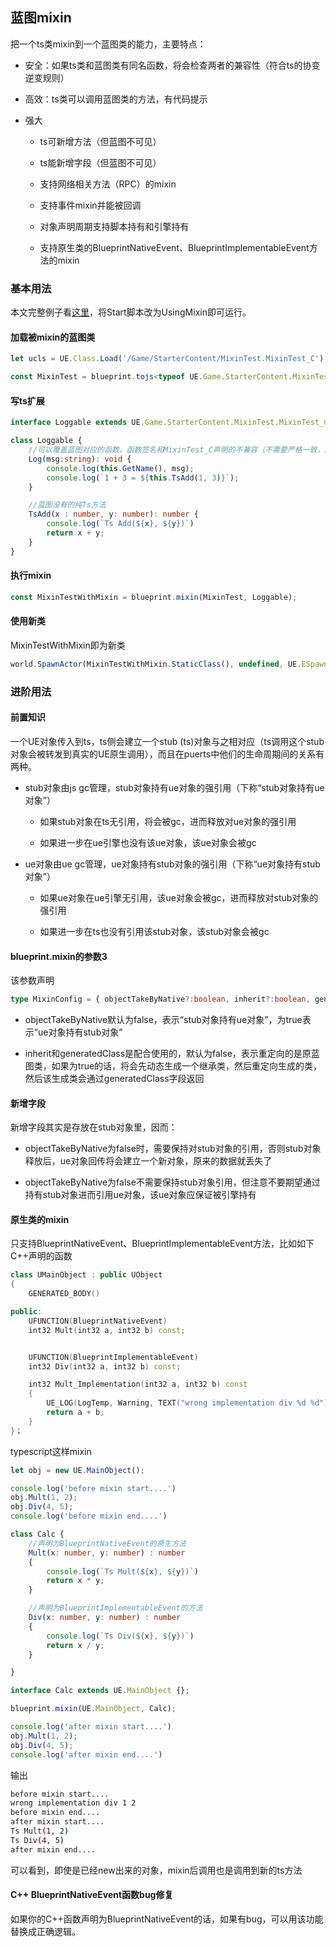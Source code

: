 ## 蓝图mixin

把一个ts类mixin到一个蓝图类的能力，主要特点：

* 安全：如果ts类和蓝图类有同名函数，将会检查两者的兼容性（符合ts的协变逆变规则）

* 高效：ts类可以调用蓝图类的方法，有代码提示

* 强大
   
   - ts可新增方法（但蓝图不可见）
   
   - ts能新增字段（但蓝图不可见）
   
   - 支持网络相关方法（RPC）的mixin
   
   - 支持事件mixin并能被回调
   
   - 对象声明周期支持脚本持有和引擎持有
   
   - 支持原生类的BlueprintNativeEvent、BlueprintImplementableEvent方法的mixin
   
   
### 基本用法

本文完整例子看[这里](https://github.com/chexiongsheng/puerts_unreal_demo/blob/master/TsProj/UsingMixin.ts)，将Start脚本改为UsingMixin即可运行。


#### 加载被mixin的蓝图类

~~~typescript
let ucls = UE.Class.Load('/Game/StarterContent/MixinTest.MixinTest_C');

const MixinTest = blueprint.tojs<typeof UE.Game.StarterContent.MixinTest.MixinTest_C>(ucls);
~~~
   
   
#### 写ts扩展

~~~typescript
interface Loggable extends UE.Game.StarterContent.MixinTest.MixinTest_C {};

class Loggable {
    //可以覆盖蓝图对应的函数，函数签名和MixinTest_C声明的不兼容（不需要严格一致，能满足协变逆变要求即可）会报错
    Log(msg:string): void {
        console.log(this.GetName(), msg);
        console.log(`1 + 3 = ${this.TsAdd(1, 3)}`);
    }

    //蓝图没有的纯Ts方法
    TsAdd(x : number, y: number): number {
        console.log(`Ts Add(${x}, ${y})`)
        return x + y;
    }
}
~~~

#### 执行mixin

~~~typescript
const MixinTestWithMixin = blueprint.mixin(MixinTest, Loggable);
~~~

#### 使用新类

MixinTestWithMixin即为新类

~~~typescript
world.SpawnActor(MixinTestWithMixin.StaticClass(), undefined, UE.ESpawnActorCollisionHandlingMethod.Undefined, undefined, undefined) as Loggable;
~~~

### 进阶用法

#### 前置知识

一个UE对象传入到ts，ts侧会建立一个stub (ts)对象与之相对应（ts调用这个stub对象会被转发到真实的UE原生调用），而且在puerts中他们的生命周期间的关系有两种。

* stub对象由js gc管理，stub对象持有ue对象的强引用（下称“stub对象持有ue对象”）

    - 如果stub对象在ts无引用，将会被gc，进而释放对ue对象的强引用
    
    - 如果进一步在ue引擎也没有该ue对象，该ue对象会被gc

* ue对象由ue gc管理，ue对象持有stub对象的强引用（下称“ue对象持有stub对象”）


    - 如果ue对象在ue引擎无引用，该ue对象会被gc，进而释放对stub对象的强引用
    
    - 如果进一步在ts也没有引用该stub对象，该stub对象会被gc

#### blueprint.mixin的参数3

该参数声明

~~~typescript
type MixinConfig = { objectTakeByNative?:boolean, inherit?:boolean, generatedClass?: Class};
~~~



* objectTakeByNative默认为false，表示“stub对象持有ue对象”，为true表示“ue对象持有stub对象”

* inherit和generatedClass是配合使用的，默认为false，表示重定向的是原蓝图类，如果为true的话，将会先动态生成一个继承类，然后重定向生成的类，然后该生成类会通过generatedClass字段返回

#### 新增字段

新增字段其实是存放在stub对象里，因而：

* objectTakeByNative为false时，需要保持对stub对象的引用，否则stub对象释放后，ue对象回传将会建立一个新对象，原来的数据就丢失了

* objectTakeByNative为false不需要保持stub对象引用，但注意不要期望通过持有stub对象进而引用ue对象，该ue对象应保证被引擎持有

#### 原生类的mixin

只支持BlueprintNativeEvent、BlueprintImplementableEvent方法，比如如下C++声明的函数

~~~c++
class UMainObject : public UObject
{
	GENERATED_BODY()

public:
    UFUNCTION(BlueprintNativeEvent)
    int32 Mult(int32 a, int32 b) const;


    UFUNCTION(BlueprintImplementableEvent)
    int32 Div(int32 a, int32 b) const;

    int32 Mult_Implementation(int32 a, int32 b) const
    {
        UE_LOG(LogTemp, Warning, TEXT("wrong implementation div %d %d"), a, b);
        return a + b;
    }
}；
~~~

typescript这样mixin

~~~typescript
let obj = new UE.MainObject();

console.log('before mixin start....')
obj.Mult(1, 2);
obj.Div(4, 5);
console.log('before mixin end....')

class Calc {
    //声明为BlueprintNativeEvent的原生方法
    Mult(x: number, y: number) : number
    {
        console.log(`Ts Mult(${x}, ${y})`)
        return x * y;
    }

    //声明为BlueprintImplementableEvent的方法
    Div(x: number, y: number) : number
    {
        console.log(`Ts Div(${x}, ${y})`)
        return x / y;
    }

}

interface Calc extends UE.MainObject {};

blueprint.mixin(UE.MainObject, Calc);

console.log('after mixin start....')
obj.Mult(1, 2);
obj.Div(4, 5);
console.log('after mixin end....')
~~~

输出

~~~bash
before mixin start....
wrong implementation div 1 2
before mixin end....
after mixin start....
Ts Mult(1, 2)
Ts Div(4, 5)
after mixin end....
~~~

可以看到，即使是已经new出来的对象，mixin后调用也是调用到新的ts方法

#### C++ BlueprintNativeEvent函数bug修复

如果你的C++函数声明为BlueprintNativeEvent的话，如果有bug，可以用该功能替换成正确逻辑。
